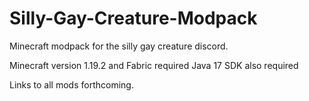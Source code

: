 # Silly-Gay-Creature-Modpack
Minecraft modpack for the silly gay creature discord.

Minecraft version 1.19.2 and Fabric required
Java 17 SDK also required

Links to all mods forthcoming.
